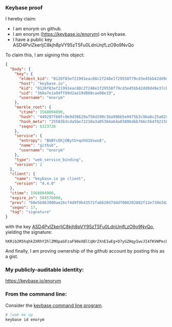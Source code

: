 ### Keybase proof

I hereby claim:

  * I am enorym on github.
  * I am enorym (https://keybase.io/enorym) on keybase.
  * I have a public key ASD4PvIZkerIjC8kjh8pVY95zT5Fu0LdnUnjfLzO9o9NvQo

To claim this, I am signing this object:

```json
{
  "body": {
    "key": {
      "eldest_kid": "0120f83ef21991eac88c2f248e1f29558f79cd3e45bb42dd9d49e37cbccef68f4dbd0a",
      "host": "keybase.io",
      "kid": "0120f83ef21991eac88c2f248e1f29558f79cd3e45bb42dd9d49e37cbccef68f4dbd0a",
      "uid": "368a7e1a9dff89d2ae19d888cae08e19",
      "username": "enorym"
    },
    "merkle_root": {
      "ctime": 1568094890,
      "hash": "449297f60fc0e9d36629a756d290c3ba996b5e0475b3c9ba0c25a02ddc8f569bbf5dcbcbad0398ed0c9b5bbcc7b44b504c72dda47974f081081dcab3f0ac5877",
      "hash_meta": "25503b3cda5be72210a3a05304a64a03806dbb766c564f02158ac5aab4ce5401",
      "seqno": 6323726
    },
    "service": {
      "entropy": "BGBYcOXjOBytU+qohO1UswuA",
      "name": "github",
      "username": "enorym"
    },
    "type": "web_service_binding",
    "version": 2
  },
  "client": {
    "name": "keybase.io go client",
    "version": "4.4.0"
  },
  "ctime": 1568094900,
  "expire_in": 504576000,
  "prev": "60e5b963900ae2bcf4d9f9b43572fa6620d7dddf008302882f12e730e2dacfef",
  "seqno": 17,
  "tag": "signature"
}
```

with the key [ASD4PvIZkerIjC8kjh8pVY95zT5Fu0LdnUnjfLzO9o9NvQo](https://keybase.io/enorym), yielding the signature:

```
hKRib2R5hqhkZXRhY2hlZMOpaGFzaF90eXBlCqNrZXnEIwEg+D7yGZHqyIwvJI4fKVWPec0+RbtC3Z1J43y8zvaPTb0Kp3BheWxvYWTESpcCEcQgYOW5Y5AK4rz02fm0NXL6ZiDX3d8AgwKILxLnMOLaz+/EIBSdU9OTxwJ+8XyIhs5fbjV/ywE3DzMB0RGBM3+UNqCmAgHCo3NpZ8RAWFsS0Ui1SO6oi8PHIGmXCeL80kxTzXjRD65vp73oM9cPQCWH7JIH5azKwggNa5bYB+TuDE8kndTK0nFjNLu9BKhzaWdfdHlwZSCkaGFzaIKkdHlwZQildmFsdWXEINe6hnQzi+Hf0FE+6tNI0e7M5+PutwHy3qZW8SbyGruWo3RhZ80CAqd2ZXJzaW9uAQ==

```

And finally, I am proving ownership of the github account by posting this as a gist.

### My publicly-auditable identity:

https://keybase.io/enorym

### From the command line:

Consider the [keybase command line program](https://keybase.io/download).

```bash
# look me up
keybase id enorym
```
